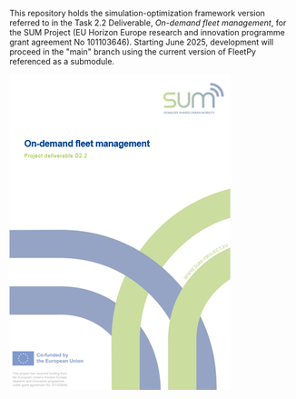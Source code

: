 This repository holds the simulation-optimization framework version referred to in the Task 2.2 Deliverable, *On-demand fleet management*, for the SUM Project (EU Horizon Europe research and innovation programme grant agreement No 101103646). Starting June 2025, development will proceed in the "main" branch using the current version of FleetPy referenced as a submodule. 

![Deliverable Cover](docs/images/deliverable_cover.png)




